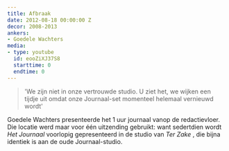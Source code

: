```yaml
---
title: Afbraak
date: 2012-08-18 00:00:00 Z
decor: 2008-2013
ankers:
- Goedele Wachters
media:
- type: youtube
  id: eooZiXJ37S8
  starttime: 0
  endtime: 0
---
```


<blockquote>
'We zijn niet in onze vertrouwde studio. U ziet het, we wijken een tijdje uit omdat onze Journaal-set momenteel helemaal vernieuwd wordt'
</blockquote>

Goedele Wachters presenteerde het 1 uur journaal vanop de redactievloer. Die locatie werd maar voor één uitzending gebruikt: want sedertdien wordt <cite>Het Journaal</cite> voorlopig gepresenteerd in de studio van <cite>Ter Zake</cite> , die bijna identiek is aan de oude Journaal-studio.
